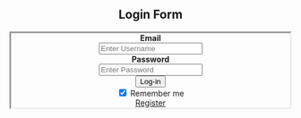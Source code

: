 <html>

<head>
	<title>
		Log-in
	</title>
</head>
<style>
form {
   border-style:inset;
}

input[type=text], input[type=password] {
    width: 50%;
    padding: 12px 20px;
    margin: 8px 0;
    display: inline-block;
    border: 1px solid #ccc;
    box-sizing: border-box;
}

button {
    background-color: #4CAF50;
    color: white;
    padding: 14px 20px;
    margin: 8px 0;
    border: none;
    cursor: pointer;
    width: 25%;
}

.container {
    padding: 16px;
}



</style>
<body>
<div id="id01"></div>
<script src="http://ajax.googleapis.com/ajax/libs/angularjs/1.4.8/angular.min.js"></script>
<script src="https://ajax.googleapis.com/ajax/libs/jquery/1.12.4/jquery.min.js"></script>
<script type="text/javascript">

</script>
<center><h2>Login Form</h2>

<form action="action_page.php">
  

  <div class="container">
    <label><b>Email</b></label>
    <br>
    <input type="text" placeholder="Enter Username" name="uname" required>
    <br>
    <label><b>Password</b></label>
    <br>
    <input type="password" placeholder="Enter Password" name="psw" required>
    <br>   
    <button type="submit" >Log-in</button>
    <br>
    <input type="checkbox" checked="checked"> Remember me
    <br>
    <a href="file:///C:/Users/Vernom/Desktop/Log-in%20And%20Registration%20FOrm/Registration.html">Register</a>
  </div></center>

 
</form>
</body>
</html>
